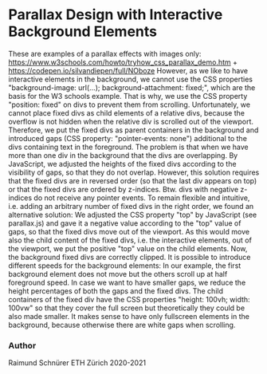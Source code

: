 # Parallax Design with Interactive Background Elements

These are examples of a parallax effects with images only: https://www.w3schools.com/howto/tryhow_css_parallax_demo.htm + https://codepen.io/silvandiepen/full/NOboze However, as we like to have interactive elements in the background, we cannot use the CSS properties "background-image: url(...); background-attachment: fixed;", which are the basis for the W3 schools example. That is why, we use the CSS property "position: fixed" on divs to prevent them from scrolling. Unfortunately, we cannot place fixed divs as child elements of a relative divs, because the overflow is not hidden when the relative div is scrolled out of the viewport. Therefore, we put the fixed divs as parent containers in the background and introduced gaps (CSS property: "pointer-events: none") additional to the divs containing text in the foreground. The problem is that when we have more than one div in the background that the divs are overlapping. By JavaScript, we adjusted the heights of the fixed divs according to the visibility of gaps, so that they do not overlap. However, this solution requires that the fixed divs are in reversed order (so that the last div appears on top) or that the fixed divs are ordered by z-indices. Btw. divs with negative z-indices do not receive any pointer events. To remain flexible and intuitive, i.e. adding an arbitrary number of fixed divs in the right order, we found an alternative solution: We adjusted the CSS property "top" by JavaScript (see parallax.js) and gave it a negative value according to the "top" value of gaps, so that the fixed divs move out of the viewport. As this would move also the child content of the fixed divs, i.e. the interactive elements, out of the viewport, we put the positive "top" value on the child elements. Now, the background fixed divs are correctly clipped. It is possible to introduce different speeds for the background elements: In our example, the first background element does not move but the others scroll up at half foreground speed. In case we want to have smaller gaps, we reduce the height percentages of both the gaps and the fixed divs. The child containers of the fixed div have the CSS properties "height: 100vh; width: 100vw" so that they cover the full screen but theoretically they could be also made smaller. It makes sense to have only fullscreen elements in the background, because otherwise there are white gaps when scrolling.

### Author
Raimund Schnürer
ETH Zürich
2020-2021
